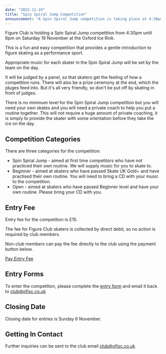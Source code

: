 ```yaml
---
date: "2022-11-19"
title: "Spin Spiral Jump Competition"
announcement: "A Spin Spiral Jump competition is taking place at 4:30pm on Saturday 19 November at the Oxford Ice Rink"
---
```


Figure Club is holding a Spin Spiral Jump competition from 4:30pm until 6pm on Saturday 19 November at the Oxford Ice Rink.

This is a fun and easy competition that provides a gentle introduction to figure skating as a performance sport.

Appropriate music for each skater in the Spin Spiral Jump will be set by the team on the day.

It will be judged by a panel, so that skaters get the feeling of how a competition runs. There will also be a prize ceremony at the end, which the jduges feed into. But it's all very friendly, so don't be put off by skating in front of judges.

There is no minimum level for the Spin Spiral Jump competition but you will need your own skates and you will need a private coach to help you put a routine together. This will not require a huge amount of private coaching, it is simply to provide the skater with some orientation before they take the ice on the day.

## Competition Categories

There are three categories for the competition:

* Spin Spiral Jump - aimed at first time competitors who have not practiced their own routine. We will supply music for you to skate to.
* Beginner - aimed at skaters who have passed Skate UK Gold+ and have practised their own routine. You will need to bring a CD with your music to the competition.
* Open - aimed at skaters who have passed Beginner level and have your own routine. Please bring your CD with you.

## Entry Fee

Entry fee for the competition is £15.

The fee for Figure Club skaters is collected by direct debit, so no action is required by club members.

Non-club members can pay the fee directly to the club using the payment button below.

<a class="f6 link dim br-pill ph3 pv2 mb2 dib white bg-dark-blue" href="https://pay.gocardless.com/BRT0001G0KT3A34">Pay Entry Fee</a>

## Entry Forms

To enter the competition, please complete the [entry form][entry] and email it back to club@ofisc.co.uk

## Closing Date

Closing date for entries is Sunday 6 November.

## Getting In Contact

Further inquiries can be sent to the club email club@ofisc.co.uk


[payment]: https://pay.gocardless.com/BRT0001G0KT3A34
[entry]: /events/ssj/Spin-Spiral-Jump-Entry-Form-20221119.pdf
